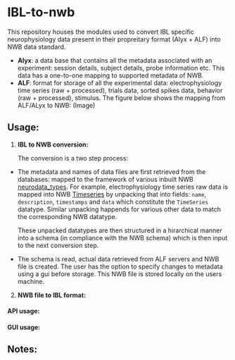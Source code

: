# IBL-to-nwb
This repository houses the modules used to convert IBL specific neurophysiology data present in their propreitary format (Alyx + ALF) into NWB data standard. 

- __Alyx__: a data base that contains all the metadata associated with an experiment: session details, subject details, probe information etc. This data has a one-to-one mapping to supported metadata of NWB. 
- __ALF__: format for storage of all the experimental data: electrophysiology time series (raw + processed), trials data, sorted spikes data, behavior (raw + processed), stimulus.
The figure below shows the mapping from ALF/ALyx to NWB: 
 (Image)

## Usage:
1. **IBL to NWB conversion:**  

    The conversion is a two step process: 
- The metadata and names of data files are first retrieved from the databases: mapped to the framework of various inbuilt NWB [neurodata_types](https://nwb-schema.readthedocs.io/en/latest/format_description.html). For example, electrophysiology time series raw data is mapped into NWB [Timeseries](https://nwb-schema.readthedocs.io/en/latest/format_description.html#time-series-a-base-neurodata-type-for-storing-time-series-data) by unpacking that into fields: `name`, `description`, `timestamps` and `data` which constitute the `TimeSeries` datatype. Similar unpacking happends for various other data to match the corresponding NWB datatype. 

    These unpacked datatypes are then structured in a hirarchical manner into a schema (in compliance with the NWB schema) which is then input to the next conversion step. 
    
- The schema is read, actual data retrieved from ALF servers and NWB file is created. The user has the option to specify changes to metadata using a gui before storage. This NWB file is stored locally on the users machine.    

2. **NWB file to IBL format:**
 
#### API usage: 

#### GUI usage: 


## Notes:

